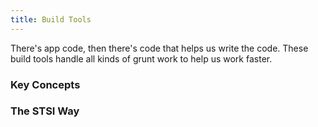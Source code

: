 ```yaml
---
title: Build Tools
---
```


There's app code, then there's code that helps us write the code. These build tools handle all kinds of grunt work to help us work faster. 

### Key Concepts


### The STSI Way
